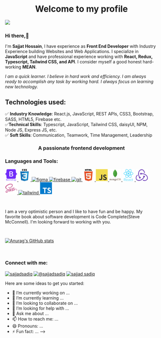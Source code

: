 ###  <h1 align="center" >Welcome to my profile</h1>
![](https://media-exp1.licdn.com/dms/image/D5616AQHA9Z8BURFEFQ/profile-displaybackgroundimage-shrink_350_1400/0/1666174659374?e=1672272000&v=beta&t=nKNhIWjA6Q25zdhlPwmtUvmf0hurWQM_Gxw28kaYoIU)



### Hi there,👋

I'm **Sajjat Hossain**, I have experience as **Front End Developer** with Industry Experience building Websites and Web Applications. I specialize in **JavaScript** and have professional experience working with **React, Redux, Typescript, Tailwind CSS, and API**. I consider myself a good honest hard-working **MEAN**. 
 
 
*I am a quick learner. I believe in hard work and efficiency. I am always ready to accomplish any task by working hard. I always focus on learning new technology.*

Technologies used:
------------------

✅ **Industry Knowledge**: React.js, JavaScript, REST APIs, CSS3, Bootstrap, SASS, HTML5, Firebase etc. <br/>
✅**Technical Skills**: Typescript, JavaScript, Tailwind CSS, daisyUI, NPM, Node JS, Express JS, etc. <br/>
✅ **Soft Skills**: Communication, Teamwork, Time Management, Leadership <br/>

<h3 align="center">A passionate frontend development</h3>

</p>

<h3 align="left">Languages and Tools:</h3>
<p align="left"> <a href="https://getbootstrap.com" target="_blank" rel="noreferrer"> 
 <img src="https://raw.githubusercontent.com/devicons/devicon/master/icons/bootstrap/bootstrap-plain-wordmark.svg" alt="bootstrap" width="40" height="40"/> </a> <a href="https://www.w3schools.com/css/" target="_blank" rel="noreferrer"> 
 <img src="https://raw.githubusercontent.com/devicons/devicon/master/icons/css3/css3-original-wordmark.svg" alt="css3" width="40" height="40"/> </a> <a href="https://www.figma.com/" target="_blank" rel="noreferrer"> 
 <img src="https://www.vectorlogo.zone/logos/figma/figma-icon.svg" alt="figma" width="40" height="40"/> </a> <a href="https://firebase.google.com/" target="_blank" rel="noreferrer"> 
 <img src="https://www.vectorlogo.zone/logos/firebase/firebase-icon.svg" alt="firebase" width="40" height="40"/> </a> <a href="https://git-scm.com/" target="_blank" rel="noreferrer"> 
 <img src="https://www.vectorlogo.zone/logos/git-scm/git-scm-icon.svg" alt="git" width="40" height="40"/> </a> <a href="https://www.w3.org/html/" target="_blank" rel="noreferrer"> 
 <img src="https://raw.githubusercontent.com/devicons/devicon/master/icons/html5/html5-original-wordmark.svg" alt="html5" width="40" height="40"/> </a> <a href="https://developer.mozilla.org/en-US/docs/Web/JavaScript" target="_blank" rel="noreferrer"> 
 <img src="https://raw.githubusercontent.com/devicons/devicon/master/icons/javascript/javascript-original.svg" alt="javascript" width="40" height="40"/> </a> <a href="https://www.mongodb.com/" target="_blank" rel="noreferrer"> 
 <img src="https://raw.githubusercontent.com/devicons/devicon/master/icons/mongodb/mongodb-original-wordmark.svg" alt="mongodb" width="40" height="40"/> </a> <a href="https://reactjs.org/" target="_blank" rel="noreferrer"> 
 <img src="https://raw.githubusercontent.com/devicons/devicon/master/icons/react/react-original-wordmark.svg" alt="react" width="40" height="40"/> </a> <a href="https://redux.js.org" target="_blank" rel="noreferrer"> 
 <img src="https://raw.githubusercontent.com/devicons/devicon/master/icons/redux/redux-original.svg" alt="redux" width="40" height="40"/> </a> <a href="https://sass-lang.com" target="_blank" rel="noreferrer"> <img src="https://raw.githubusercontent.com/devicons/devicon/master/icons/sass/sass-original.svg" alt="sass" width="40" height="40"/> </a> <a href="https://tailwindcss.com/" target="_blank" rel="noreferrer"> <img src="https://www.vectorlogo.zone/logos/tailwindcss/tailwindcss-icon.svg" alt="tailwind" width="40" height="40"/> </a> <a href="https://www.typescriptlang.org/" target="_blank" rel="noreferrer"> <img src="https://raw.githubusercontent.com/devicons/devicon/master/icons/typescript/typescript-original.svg" alt="typescript" width="40" height="40"/> </a> </p>

<br />



I am a very optimistic person and I like to have fun and be happy. My favorite book about software development is Code Complete(Steve McConnell). I'm looking forward to working with you.

<br />

[![Anurag's GitHub stats](https://github-readme-stats.vercel.app/api?username=sajjadsadiq)](https://github.com/anuraghazra/github-readme-stats)

<br/>

<h3 align="left">Connect with me:</h3>
<p align="left">
<a href="https://linkedin.com/in/sajjadsadiq" target="blank"><img align="center" src="https://raw.githubusercontent.com/rahuldkjain/github-profile-readme-generator/master/src/images/icons/Social/linked-in-alt.svg" alt="sajjadsadiq" height="30" width="40" /></a>
<a href="https://medium.com/@sajjadsadiq" target="blank"><img align="center" src="https://raw.githubusercontent.com/rahuldkjain/github-profile-readme-generator/master/src/images/icons/Social/medium.svg" alt="@sajjadsadiq" height="30" width="40" /></a>
<a href="https://www.youtube.com/c/sajjad sadiq" target="blank"><img align="center" src="https://raw.githubusercontent.com/rahuldkjain/github-profile-readme-generator/master/src/images/icons/Social/youtube.svg" alt="sajjad sadiq" height="30" width="40" /></a>
</p>


Here are some ideas to get you started:

- 🔭 I’m currently working on ...
- 🌱 I’m currently learning ...
- 👯 I’m looking to collaborate on ...
- 🤔 I’m looking for help with ...
- 💬 Ask me about ...
- 📫 How to reach me: ...
- 😄 Pronouns: ...
- ⚡ Fun fact: ...
-->
